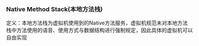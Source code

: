 ### Native Method Stack(本地方法栈) ###
定义：本地方法栈为虚拟机使用到的Native方法服务，虚拟机规范未对本地方法栈中方法使用的语音、使用方式与数据结构进行强制规定，因此具体的虚拟机可以自由实现